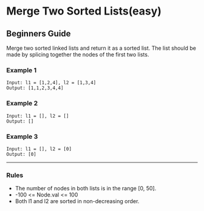# Merge Two Sorted Lists(easy)

## Beginners Guide

Merge two sorted linked lists and return it as a sorted list. The list should be made by splicing together the nodes of the first two lists.

### Example 1

```go=
Input: l1 = [1,2,4], l2 = [1,3,4]
Output: [1,1,2,3,4,4]
```

### Example 2

```go=
Input: l1 = [], l2 = []
Output: []
```

### Example 3

```go=
Input: l1 = [], l2 = [0]
Output: [0]
```

---

### Rules

* The number of nodes in both lists is in the range [0, 50].
* -100 <= Node.val <= 100
* Both l1 and l2 are sorted in non-decreasing order.
